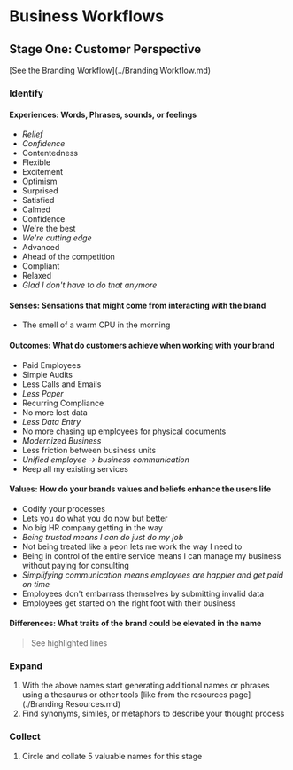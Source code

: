 # Business Workflows

## Stage One: Customer Perspective

[See the Branding Workflow](../Branding Workflow.md)

### Identify

#### Experiences: Words, Phrases, sounds, or feelings

* _Relief_
* _Confidence_
* Contentedness
* Flexible
* Excitement
* Optimism
* Surprised
* Satisfied
* Calmed
* Confidence
* We're the best
* _We're cutting edge_
* Advanced
* Ahead of the competition
* Compliant
* Relaxed
* _Glad I don't have to do that anymore_

#### Senses: Sensations that might come from interacting with the brand

* The smell of a warm CPU in the morning

#### Outcomes: What do customers achieve when working with your brand

* Paid Employees
* Simple Audits
* Less Calls and Emails
* _Less Paper_
* Recurring Compliance
* No more lost data
* _Less Data Entry_
* No more chasing up employees for physical documents
* _Modernized Business_
* Less friction between business units
* _Unified employee -> business communication_
* Keep all my existing services

#### Values: How do your brands values and beliefs enhance the users life

* Codify your processes
* Lets you do what you do now but better
* No big HR company getting in the way
* _Being trusted means I can do just do my job_
* Not being treated like a peon lets me work the way I need to
* Being in control of the entire service means I can manage my business without paying for consulting
* _Simplifying communication means employees are happier and get paid on time_
* Employees don't embarrass themselves by submitting invalid data
* Employees get started on the right foot with their business

#### Differences: What traits of the brand could be elevated in the name

> See highlighted lines

### Expand

1. With the above names start generating additional names or phrases using a thesaurus or other tools [like from the resources page](./Branding Resources.md)
1. Find synonyms, similes, or metaphors to describe your thought process

### Collect

1. Circle and collate 5 valuable names for this stage
